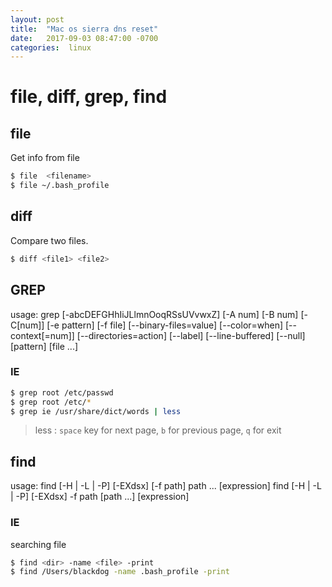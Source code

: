 ```yaml
---
layout: post
title:  "Mac os sierra dns reset"
date:   2017-09-03 08:47:00 -0700
categories:  linux
---
```


# file, diff, grep, find

## file
Get info from file
```bash
$ file  <filename>
$ file ~/.bash_profile
```
## diff
Compare two files.
```bash
$ diff <file1> <file2>
```

## GREP
usage: grep [-abcDEFGHhIiJLlmnOoqRSsUVvwxZ] [-A num] [-B num] [-C[num]]
	[-e pattern] [-f file] [--binary-files=value] [--color=when]
	[--context[=num]] [--directories=action] [--label] [--line-buffered]
	[--null] [pattern] [file ...]

### IE
```bash
$ grep root /etc/passwd
$ grep root /etc/*
$ grep ie /usr/share/dict/words | less
```
> less : `space` key for next page, `b` for previous page, `q` for exit

## find
usage: find [-H | -L | -P] [-EXdsx] [-f path] path ... [expression]
       find [-H | -L | -P] [-EXdsx] -f path [path ...] [expression]

### IE
searching file
```bash
$ find <dir> -name <file> -print
$ find /Users/blackdog -name .bash_profile -print
```
